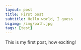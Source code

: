 ```yaml
---
layout: post
title: First post
subtitle: Hello world, I guess
bigimg: /img/path.jpg
tags: [test]
---
```


This is my first post, how exciting!
